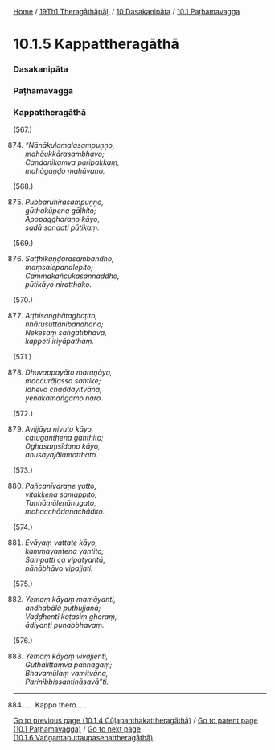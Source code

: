 
[Home](/) / [19Th1 Theragāthāpāḷi](../../../19Th1.md) / [10 Dasakanipāta](../../10.md) / [10.1 Paṭhamavagga](../10.1.md)

# 10.1.5 Kappattheragāthā

### Dasakanipāta

### Paṭhamavagga

### Kappattheragāthā

(567.)

874. _“Nānākulamalasampuṇṇo,_  
_mahāukkārasambhavo;_  
_Candanikaṃva paripakkaṃ,_  
_mahāgaṇḍo mahāvaṇo._  


(568.)

875. _Pubbaruhirasampuṇṇo,_  
_gūthakūpena gāḷhito;_  
_Āpopaggharaṇo kāyo,_  
_sadā sandati pūtikaṃ._  


(569.)

876. _Saṭṭhikaṇḍarasambandho,_  
_maṃsalepanalepito;_  
_Cammakañcukasannaddho,_  
_pūtikāyo niratthako._  


(570.)

877. _Aṭṭhisaṅghātaghaṭito,_  
_nhārusuttanibandhano;_  
_Nekesaṃ saṅgatībhāvā,_  
_kappeti iriyāpathaṃ._  


(571.)

878. _Dhuvappayāto maraṇāya,_  
_maccurājassa santike;_  
_Idheva chaḍḍayitvāna,_  
_yenakāmaṅgamo naro._  


(572.)

879. _Avijjāya nivuto kāyo,_  
_catuganthena ganthito;_  
_Oghasaṃsīdano kāyo,_  
_anusayajālamotthato._  


(573.)

880. _Pañcanīvaraṇe yutto,_  
_vitakkena samappito;_  
_Taṇhāmūlenānugato,_  
_mohacchādanachādito._  


(574.)

881. _Evāyaṃ vattate kāyo,_  
_kammayantena yantito;_  
_Sampatti ca vipatyantā,_  
_nānābhāvo vipajjati._  


(575.)

882. _Yemaṃ kāyaṃ mamāyanti,_  
_andhabālā puthujjanā;_  
_Vaḍḍhenti kaṭasiṃ ghoraṃ,_  
_ādiyanti punabbhavaṃ._  


(576.)

883. _Yemaṃ kāyaṃ vivajjenti,_  
_Gūthalittaṃva pannagaṃ;_  
_Bhavamūlaṃ vamitvāna,_  
_Parinibbissantināsavā”ti._  


---

884. …  Kappo thero… .



[Go to previous page (10.1.4 Cūḷapanthakattheragāthā)](10.1.4.md) / [Go to parent page (10.1 Paṭhamavagga)](../10.1.md) / [Go to next page (10.1.6 Vaṅgantaputtaupasenattheragāthā)](10.1.6.md)


